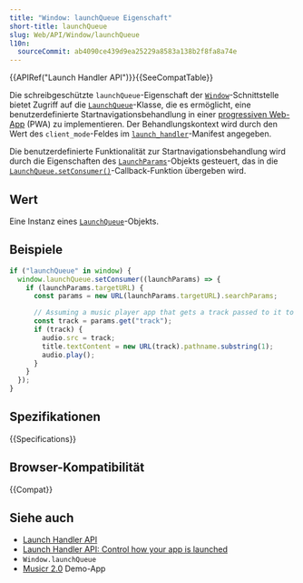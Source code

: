 ```yaml
---
title: "Window: launchQueue Eigenschaft"
short-title: launchQueue
slug: Web/API/Window/launchQueue
l10n:
  sourceCommit: ab4090ce439d9ea25229a8583a138b2f8fa8a74e
---
```


{{APIRef("Launch Handler API")}}{{SeeCompatTable}}

Die schreibgeschützte `launchQueue`-Eigenschaft der [`Window`](/de/docs/Web/API/Window)-Schnittstelle bietet Zugriff auf die [`LaunchQueue`](/de/docs/Web/API/LaunchQueue)-Klasse, die es ermöglicht, eine benutzerdefinierte Startnavigationsbehandlung in einer [progressiven Web-App](/de/docs/Web/Progressive_web_apps) (PWA) zu implementieren. Der Behandlungskontext wird durch den Wert des `client_mode`-Feldes im [`launch_handler`](/de/docs/Web/Manifest/Reference/launch_handler)-Manifest angegeben.

Die benutzerdefinierte Funktionalität zur Startnavigationsbehandlung wird durch die Eigenschaften des [`LaunchParams`](/de/docs/Web/API/LaunchParams)-Objekts gesteuert, das in die [`LaunchQueue.setConsumer()`](/de/docs/Web/API/LaunchQueue/setConsumer)-Callback-Funktion übergeben wird.

## Wert

Eine Instanz eines [`LaunchQueue`](/de/docs/Web/API/LaunchQueue)-Objekts.

## Beispiele

```js
if ("launchQueue" in window) {
  window.launchQueue.setConsumer((launchParams) => {
    if (launchParams.targetURL) {
      const params = new URL(launchParams.targetURL).searchParams;

      // Assuming a music player app that gets a track passed to it to be played
      const track = params.get("track");
      if (track) {
        audio.src = track;
        title.textContent = new URL(track).pathname.substring(1);
        audio.play();
      }
    }
  });
}
```

## Spezifikationen

{{Specifications}}

## Browser-Kompatibilität

{{Compat}}

## Siehe auch

- [Launch Handler API](/de/docs/Web/API/Launch_Handler_API)
- [Launch Handler API: Control how your app is launched](https://developer.chrome.com/docs/web-platform/launch-handler/)
- `Window.launchQueue`
- [Musicr 2.0](https://launch-handler.glitch.me/) Demo-App
